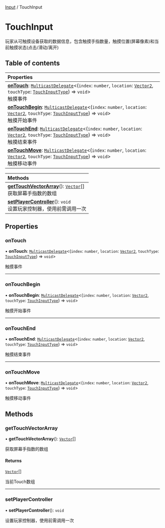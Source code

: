 [Input](../groups/Core.Input.md) / TouchInput

# TouchInput <Badge type="tip" text="Class" /> <Score text="TouchInput" />

玩家从可触摸设备获取的数据信息，包含触摸手指数量，触摸位置(屏幕像素)和当前触摸状态(点击/滑动/离开)

## Table of contents

| Properties |
| :-----|
| **[onTouch](mw.TouchInput.md#ontouch)**: [`MulticastDelegate`](mw.MulticastDelegate.md)<(`index`: `number`, `location`: [`Vector2`](mw.Vector2.md), `touchType`: [`TouchInputType`](../enums/mw.TouchInputType.md)) => `void`\> <br> 触摸事件|
| **[onTouchBegin](mw.TouchInput.md#ontouchbegin)**: [`MulticastDelegate`](mw.MulticastDelegate.md)<(`index`: `number`, `location`: [`Vector2`](mw.Vector2.md), `touchType`: [`TouchInputType`](../enums/mw.TouchInputType.md)) => `void`\> <br> 触摸开始事件|
| **[onTouchEnd](mw.TouchInput.md#ontouchend)**: [`MulticastDelegate`](mw.MulticastDelegate.md)<(`index`: `number`, `location`: [`Vector2`](mw.Vector2.md), `touchType`: [`TouchInputType`](../enums/mw.TouchInputType.md)) => `void`\> <br> 触摸结束事件|
| **[onTouchMove](mw.TouchInput.md#ontouchmove)**: [`MulticastDelegate`](mw.MulticastDelegate.md)<(`index`: `number`, `location`: [`Vector2`](mw.Vector2.md), `touchType`: [`TouchInputType`](../enums/mw.TouchInputType.md)) => `void`\> <br> 触摸移动事件|

| Methods |
| :-----|
| **[getTouchVectorArray](mw.TouchInput.md#gettouchvectorarray)**(): [`Vector`](mw.Vector.md)[] <br> 获取屏幕手指数的数组|
| **[setPlayerController](mw.TouchInput.md#setplayercontroller)**(): `void` <br> 设置玩家控制器，使用前需调用一次|

## Properties

### onTouch <Score text="onTouch" /> 

• **onTouch**: [`MulticastDelegate`](mw.MulticastDelegate.md)<(`index`: `number`, `location`: [`Vector2`](mw.Vector2.md), `touchType`: [`TouchInputType`](../enums/mw.TouchInputType.md)) => `void`\>

触摸事件

___

### onTouchBegin <Score text="onTouchBegin" /> 

• **onTouchBegin**: [`MulticastDelegate`](mw.MulticastDelegate.md)<(`index`: `number`, `location`: [`Vector2`](mw.Vector2.md), `touchType`: [`TouchInputType`](../enums/mw.TouchInputType.md)) => `void`\>

触摸开始事件

___

### onTouchEnd <Score text="onTouchEnd" /> 

• **onTouchEnd**: [`MulticastDelegate`](mw.MulticastDelegate.md)<(`index`: `number`, `location`: [`Vector2`](mw.Vector2.md), `touchType`: [`TouchInputType`](../enums/mw.TouchInputType.md)) => `void`\>

触摸结束事件

___

### onTouchMove <Score text="onTouchMove" /> 

• **onTouchMove**: [`MulticastDelegate`](mw.MulticastDelegate.md)<(`index`: `number`, `location`: [`Vector2`](mw.Vector2.md), `touchType`: [`TouchInputType`](../enums/mw.TouchInputType.md)) => `void`\>

触摸移动事件

## Methods

### getTouchVectorArray <Score text="getTouchVectorArray" /> 

• **getTouchVectorArray**(): [`Vector`](mw.Vector.md)[] <Badge type="tip" text="client" />

获取屏幕手指数的数组


#### Returns

[`Vector`](mw.Vector.md)[]

当前Touch数组

___

### setPlayerController <Score text="setPlayerController" /> 

• **setPlayerController**(): `void` <Badge type="tip" text="client" />

设置玩家控制器，使用前需调用一次


